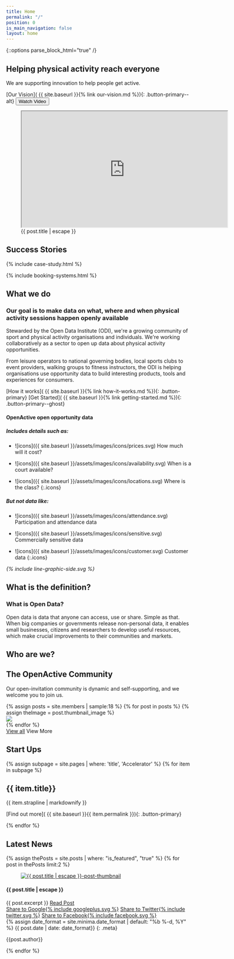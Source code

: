 ```yaml
---
title: Home
permalink: "/"
position: 0
is_main_navigation: false
layout: home
---
```


{::options parse_block_html="true" /}

<!--  ---------------->
<!-- HERO BLOCK -->
<!--   ---------------->
<article class="hero--home">

<!-- <nav class="hero_tab_nav"> -->
<!-- <div class="hero-tab" data-tab="h1"></div> -->
<!-- <div class="hero-tab" data-tab="h2"></div> -->
<!-- <div class="hero-tab" data-tab="h3"></div> -->
<!-- </nav> -->

<div class="content">

# Helping physical activity reach everyone

We are supporting innovation to help people get active.

[Our Vision]( {{ site.baseurl }}{% link our-vision.md %}){: .button-primary--alt}
<button id="play-button" class="button-primary--alt">Watch Video</button>
</div>
<figure id="introduction-vid"  role="group" aria-labelledby="open-active-video">

<div class="mask"></div>
<iframe id="video" title="OpenActive intro video" width="560" height="315"  src="https://www.youtube.com/embed/chizr_7kRfk?showinfo=0&rel=0&enablejsapi=1" allowfullscreen ></iframe>

<figcaption id="open-active-video" class="hidden" >{{ post.title | escape }}</figcaption>
</figure>

</article>

<!--  ---------------->
<!-- CASE STUDIES -->
<!--  ---------------->
<article class="title-row">
<h2 class="sub-heading-two margin-top">Success Stories</h2>
{% include case-study.html %}
</article>

<!--  ---------------->
<!-- BOOKING SYSTEMS -->
<!--  ---------------->
{% include booking-systems.html %}

<!--  ---------------->
<!-- WHAT WE DO -->
<!--  ---------------->
<article class="title-row what-we-do">
<h2 class="sub-heading-two">What we do</h2>
<div class="two twoleft">

### Our goal is to make data on what, where and when physical activity sessions happen openly available

Stewarded by the Open Data Institute (ODI), we're a growing community of sport and physical activity organisations and individuals. We're working collaboratively as a sector to open up data about physical activity opportunities.

From leisure operators to national governing bodies, local sports clubs to event providers, walking groups to fitness instructors, the ODI is helping organisations use opportunity data to build interesting products, tools and experiences for consumers.

[How it works]( {{ site.baseurl }}{% link how-it-works.md %}){: .button-primary} [Get Started]( {{ site.baseurl }}{% link getting-started.md %}){: .button-primary--ghost}

</div>
<div class="two twoleft">

#### OpenActive open opportunity data

##### **Includes details such as:**

* ![icons]({{ site.baseurl }}/assets/images/icons/prices.svg) How much will it cost?

* ![icons]({{ site.baseurl }}/assets/images/icons/availability.svg)  When is a court available?

* ![icons]({{ site.baseurl }}/assets/images/icons/locations.svg)  Where is the class? 
{:.icons}

##### **But not data like:**

* ![icons]({{ site.baseurl }}/assets/images/icons/attendance.svg)  Participation and attendance data

* ![icons]({{ site.baseurl }}/assets/images/icons/sensitive.svg)  Commercially sensitive data

* ![icons]({{ site.baseurl }}/assets/images/icons/customer.svg)  Customer data
{:.icons}

</div>
<i class="line-graphic">{% include line-graphic-side.svg %}</i>
</article>

<!--  ---------------->
<!-- OPEN DATA ILLUSTRATION -->
<!--  ---------------->
<article class="title-row">
<h2 class="sub-heading-two">What is the definition?</h2>
<div class="one">

<h3>What is Open Data?</h3>
<p class="reset-style">
Open data is data that anyone can access, use or share. Simple as that. When big companies or governments release non-personal data, it enables small businesses, citizens and researchers to develop useful resources, which make crucial improvements to their communities and markets.</p>
</div>
</article>

<!--  ---------------->
<!-- Community -->
<!--  ---------------->
<article class="title-row">
<h2 class="sub-heading-two">Who are we?</h2>
<div class="one">

## The OpenActive Community

Our open-invitation community is dynamic and self-supporting, and we welcome you to join us.

</div>
</article>
<article>
<div class="one freegrid-six">
{% assign posts = site.members | sample:18 %}
{% for post in posts %}
{% assign theImage = post.thumbnail_image %}
<div class="mobile-hide-content" data-tab="{{ forloop.index }}" markdown="0" >
<a  href="{{ post.url | relative_url }}"><img role="logo" src="{{ theImage  | relative_url}}"/></a>
</div>
{% endfor %}
</div>
<div class="one buttons">
<a class="button-primary" href="{% link community.md %}">View all</a>
<a class="button-primary--ghost mobile-show">View More</a>
</div>
</article>

<!--  ---------------->
<!-- CALL TO ACTION BLOCKS -->
<!--  ---------------->
<!--
<article class="call_to_action">
<div class="subgrid">
<div class="three">

#### Getting Started

Take the first step and switch on open data publishing in your booking system.

[Getting Started]( {{ site.baseurl }}{% link getting-started.md %}){: .button-primary}

</div>
<div class="three">

#### Developer

Get stuck into the docs and start using or publishing data today!

[Developer]( {{ site.baseurl }}{% link developer.md %}){: .button-primary}

</div>
<div class="three">

#### Community

What's happening in the community, and how you can get involved!

[Community]( {{ site.baseurl }}{% link community.md %}){: .button-primary}

</div>
</div>
</article>
-->

<!--  ---------------->
<!-- ACCELERATOR BLOCKS -->
<!--  ---------------->
<article class="call_to_action--full-width">
<h2 class="sub-heading-two">Start Ups</h2>
<div class="one">

{% assign subpage = site.pages | where: 'title', 'Accelerator' %}
{% for item in subpage %}

## {{ item.title}}

{{ item.strapline | markdownify }}

[Find out more]( {{ site.baseurl }}{{ item.permalink }}){: .button-primary}

</div>
<figure>
<div class="mask"></div>
<div class="image" style="background: url({{ site.baseurl }}{{ item.thumbnail_image }})center center / cover no-repeat;"></div>
</figure>
{% endfor %}
</article>

<!--  ---------------->
<!-- NEWS BLOCK -->
<!--  ---------------->
<article class="post-list title-row">
<h2 class="sub-heading-two"> Latest News</h2>
{% assign thePosts = site.posts | where: "is_featured", "true" %}
{% for post in thePosts limit:2 %}
<div class="two" id="post-{{ forloop.index }}">
<figure role="group">
<a href="{{ post.url | relative_url }}">
<img src="{{post.thumbnail_image | relative_url}}" alt="{{ post.title | escape }}-post-thumbnail">
</a>
</figure>
<h4>{{ post.title | escape }}</h4>
<div class="subgrid brand-one-b">
<div class="two twoleft">
{{ post.excerpt }}
<a class="link" href="{{ post.url | relative_url }}">Read Post</a>
</div>
<div class="two twoleft">
<div markdown="0" class="share-page">
<a role="button" href="https://plus.google.com/share?url={{ site.url }}{{ post.url }}" role="button" standalone="true" rel="nofollow" target="_blank" title="Share on Google+"><span class="hidden" aria-hidden="true">Share to  Google</span>{% include googleplus.svg %}</a>
<a role="button" href="https://twitter.com/intent/tweet?text={{ post.title }}&url={{ site.url }}{{ post.url }}&via={{ site.twitter_username }}&related={{ site.twitter_username }}" role="button" standalone="true" rel="nofollow" target="_blank" title="Share on Twitter"><span class="hidden" aria-hidden="true">Share to Twitter</span>{% include twitter.svg %}</a>
<a role="button" href="https://facebook.com/sharer.php?u={{ site.url }}{{ post.url }}" role="button" standalone="true" rel="nofollow" target="_blank" title="Share on Facebook"><span class="hidden" aria-hidden="true">Share to  Facebook</span>{% include facebook.svg %}</a>

</div>
{% assign date_format = site.minima.date_format | default: "%b %-d, %Y" %}
{{ post.date | date: date_format}}
{: .meta}

{{post.author}}
</div>
</div>
</div>
{% endfor %}
</article>